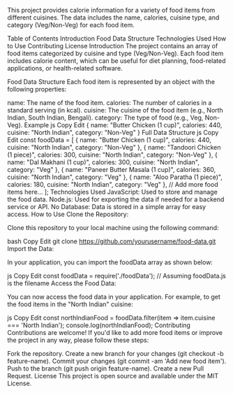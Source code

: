 This project provides calorie information for a variety of food items from different cuisines. The data includes the name, calories, cuisine type, and category (Veg/Non-Veg) for each food item.

Table of Contents
Introduction
Food Data Structure
Technologies Used
How to Use
Contributing
License
Introduction
The project contains an array of food items categorized by cuisine and type (Veg/Non-Veg). Each food item includes calorie content, which can be useful for diet planning, food-related applications, or health-related software.

Food Data Structure
Each food item is represented by an object with the following properties:

name: The name of the food item.
calories: The number of calories in a standard serving (in kcal).
cuisine: The cuisine of the food item (e.g., North Indian, South Indian, Bengali).
category: The type of food (e.g., Veg, Non-Veg).
Example
js
Copy
Edit
{
  name: "Butter Chicken (1 cup)",
  calories: 440,
  cuisine: "North Indian",
  category: "Non-Veg"
}
Full Data Structure
js
Copy
Edit
const foodData = [
    { name: "Butter Chicken (1 cup)", calories: 440, cuisine: "North Indian", category: "Non-Veg" },
    { name: "Tandoori Chicken (1 piece)", calories: 300, cuisine: "North Indian", category: "Non-Veg" },
    { name: "Dal Makhani (1 cup)", calories: 300, cuisine: "North Indian", category: "Veg" },
    { name: "Paneer Butter Masala (1 cup)", calories: 360, cuisine: "North Indian", category: "Veg" },
    { name: "Aloo Paratha (1 piece)", calories: 180, cuisine: "North Indian", category: "Veg" },
    // Add more food items here...
];
Technologies Used
JavaScript: Used to store and manage the food data.
Node.js: Used for exporting the data if needed for a backend service or API.
No Database: Data is stored in a simple array for easy access.
How to Use
Clone the Repository:

Clone this repository to your local machine using the following command:

bash
Copy
Edit
git clone https://github.com/yourusername/food-data.git
Import the Data:

In your application, you can import the foodData array as shown below:

js
Copy
Edit
const foodData = require('./foodData'); // Assuming foodData.js is the filename
Access the Food Data:

You can now access the food data in your application. For example, to get the food items in the "North Indian" cuisine:

js
Copy
Edit
const northIndianFood = foodData.filter(item => item.cuisine === 'North Indian');
console.log(northIndianFood);
Contributing
Contributions are welcome! If you'd like to add more food items or improve the project in any way, please follow these steps:

Fork the repository.
Create a new branch for your changes (git checkout -b feature-name).
Commit your changes (git commit -am 'Add new food item').
Push to the branch (git push origin feature-name).
Create a new Pull Request.
License
This project is open source and available under the MIT License.
